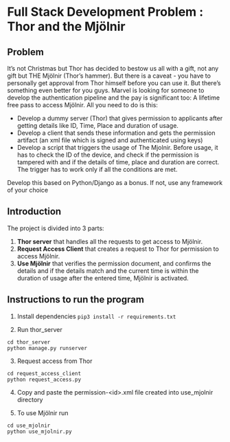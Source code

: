 # Full Stack Development Problem : Thor and the Mjölnir

## Problem

It’s not Christmas but Thor has decided to bestow us all with a gift, not any gift
but THE Mjölnir (Thor’s hammer). But there is a caveat - you have to personally
get approval from Thor himself before you can use it. But there’s something
even better for you guys. Marvel is looking for someone to develop the
authentication pipeline and the pay is significant too: A lifetime free pass to
access Mjölnir.
All you need to do is this:

-   Develop a dummy server (Thor) that gives permission to applicants after
    getting details like ID, Time, Place and duration of usage.
-   Develop a client that sends these information and gets the permission
    artifact (an xml file which is signed and authenticated using keys)
-   Develop a script that triggers the usage of The Mjolnir. Before usage, it
    has to check the ID of the device, and check if the permission is tampered
    with and if the details of time, place and duration are correct. The trigger
    has to work only if all the conditions are met.

Develop this based on Python/Django as a bonus. If not, use any framework of
your choice

## Introduction

The project is divided into 3 parts:

1. **Thor server** that handles all the requests to get access to Mjölnir.
2. **Request Access Client** that creates a request to Thor for permission to access Mjölnir.
3. **Use Mjölnir** that verifies the permission document, and confirms the details and if the details match and the current time is within the duration of usage after the entered time, Mjölnir is activated.

## Instructions to run the program

1. Install dependencies
   `pip3 install -r requirements.txt`

2. Run thor_server

```
cd thor_server
python manage.py runserver
```

3. Request access from Thor

```
cd request_access_client
python request_access.py
```

4. Copy and paste the permission-\<id\>.xml file created into use_mjolnir directory

5. To use Mjölnir run

```
cd use_mjolnir
python use_mjolnir.py
```
